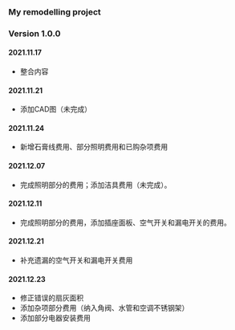 ### My remodelling project
### Version 1.0.0
#### 2021.11.17
* 整合内容

#### 2021.11.21
* 添加CAD图（未完成）

#### 2021.11.24
* 新增石膏线费用、部分照明费用和已购杂项费用

#### 2021.12.07
* 完成照明部分的费用；添加洁具费用（未完成）。

#### 2021.12.11
* 完成照明部分的费用，添加插座面板、空气开关和漏电开关的费用。

#### 2021.12.21
* 补充遗漏的空气开关和漏电开关费用

#### 2021.12.23
* 修正错误的扇灰面积
* 添加杂项部分费用（纳入角阀、水管和空调不锈钢架）
* 添加部分电器安装费用